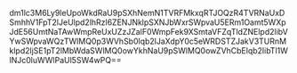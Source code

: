 dm1lc3M6Ly9leUpoWkdRaU9pSXhNemN1TVRFMkxqRTJOQzR4TVRNaUxDSmhhV1FpT2lJeUlpd2lhRzl6ZENJNklpSXNJbWxrSWpvaU5ERm1Oamt5WXpJdE56UmtNaTAwWmpReUxUZzJZalF0WmpFek9XSmtaVFZqTldZNElpd2libVYwSWpvaWQzTWlMQ0p3WVhSb0lqb2lJaXdpY0c5eWRDSTZJakV3TURnMklpd2ljSE1pT2lMbWdaSWlMQ0owYkhNaU9pSWlMQ0owZVhCbElqb2libTl1WlNJc0luWWlPaUl5SW4wPQ==
